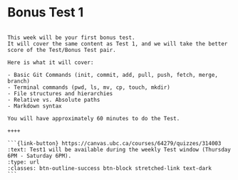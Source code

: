 # Bonus Test 1

````{panels}

This week will be your first bonus test.
It will cover the same content as Test 1, and we will take the better score of the Test/Bonus Test pair.

Here is what it will cover:

- Basic Git Commands (init, commit, add, pull, push, fetch, merge, branch)
- Terminal commands (pwd, ls, mv, cp, touch, mkdir)
- File structures and hierarchies
- Relative vs. Absolute paths
- Markdown syntax

You will have approximately 60 minutes to do the Test.

++++ 

```{link-button} https://canvas.ubc.ca/courses/64279/quizzes/314003
:text: Test1 will be available during the weekly Test window (Thursday 6PM - Saturday 6PM).
:type: url
:classes: btn-outline-success btn-block stretched-link text-dark
```
````